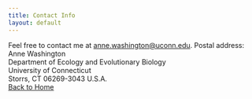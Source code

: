 ```yaml
---
title: Contact Info
layout: default
---
```

Feel free to contact me at <anne.washington@uconn.edu>.
  Postal address:  
  Anne Washington  
Department of Ecology and Evolutionary Biology  
University of Connecticut  
Storrs, CT 06269-3043
U.S.A.  
[Back to Home](https://acwashin.github.io/)
